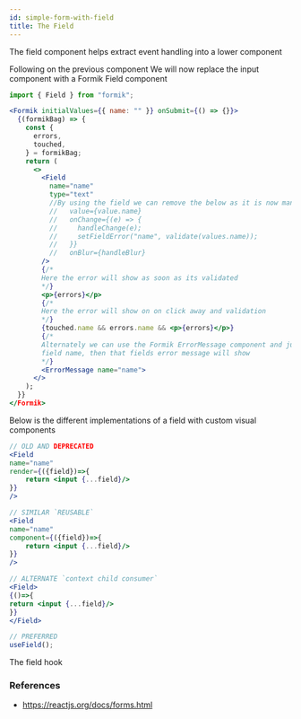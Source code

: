 ```yaml
---
id: simple-form-with-field
title: The Field
---
```


The field component helps extract event handling into a lower component

Following on the previous component We will now replace the input component with a Formik Field component

```jsx
import { Field } from "formik";
```

```jsx
<Formik initialValues={{ name: "" }} onSubmit={() => {}}>
  {(formikBag) => {
    const {
      errors,
      touched,
    } = formikBag;
    return (
      <>
        <Field
          name="name"
          type="text"
          //By using the field we can remove the below as it is now managed by the component
          //   value={value.name}
          //   onChange={(e) => {
          //     handleChange(e);
          //     setFieldError("name", validate(values.name));
          //   }}
          //   onBlur={handleBlur}
        />
        {/*
        Here the error will show as soon as its validated
        */}
        <p>{errors}</p>
        {/*
        Here the error will show on on click away and validation
        */}
        {touched.name && errors.name && <p>{errors}</p>}
        {/*
        Alternately we can use the Formik ErrorMessage component and just give the
        field name, then that fields error message will show
        */}
        <ErrorMessage name="name">
      </>
    );
  }}
</Formik>
```

Below is the different implementations of a field with custom visual components

```jsx
// OLD AND DEPRECATED
<Field
name="name"
render={({field})=>{
    return <input {...field}/>
}}
/>

// SIMILAR `REUSABLE`
<Field
name="name"
component={({field})=>{
    return <input {...field}/>
}}
/>

// ALTERNATE `context child consumer`
<Field>
{()=>{
return <input {...field}/>
}}
</Field>

// PREFERRED
useField();

```

The field hook

### References

- https://reactjs.org/docs/forms.html
